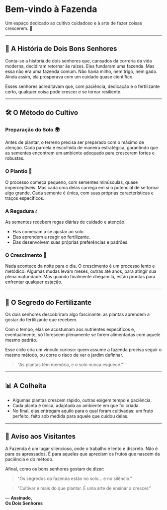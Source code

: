 # Bem-vindo à Fazenda

Um espaço dedicado ao cultivo cuidadoso e à arte de fazer coisas crescerem. 🌾

---

## 📜 A História de Dois Bons Senhores

Conta-se a história de dois senhores que, cansados da correria da vida moderna, decidiram retornar às raízes. Eles fundaram uma fazenda. Mas essa não era uma fazenda comum. Não havia milho, nem trigo, nem gado. Ainda assim, ela prosperava com um cuidado quase científico.

Esses senhores acreditavam que, com paciência, dedicação e o fertilizante certo, qualquer coisa pode crescer e se tornar resiliente.

---

## 🛠️ O Método do Cultivo

### Preparação do Solo 🌍

Antes de plantar, o terreno precisa ser preparado com o máximo de atenção. Cada parcela é escolhida de maneira estratégica, garantindo que as sementes encontrem um ambiente adequado para crescerem fortes e robustas.

### O Plantio 🌱

O processo começa pequeno, com sementes minúsculas, quase imperceptíveis. Mas cada uma delas carrega em si o potencial de se tornar algo grande. Cada semente é única, com suas próprias características e traços específicos.

### A Regadura 💧

As sementes recebem regas diárias de cuidado e atenção.

- Elas começam a se ajustar ao solo.
- Elas aprendem a reagir ao fertilizante.
- Elas desenvolvem suas próprias preferências e padrões.

### O Crescimento 🌾

Nada acontece da noite para o dia. O crescimento é um processo lento e metódico. Algumas mudas levam meses, outras até anos, para atingir sua plena maturidade. Mas quando finalmente chegam lá, estão prontas para enfrentar qualquer estação.

---

## 🧪 O Segredo do Fertilizante

Os dois senhores descobriram algo fascinante: as plantas aprendem a gostar do fertilizante que recebem.

Com o tempo, elas se acostumam aos nutrientes específicos e, eventualmente, só florescem plenamente se forem alimentadas com aquele mesmo padrão.

Esse ciclo cria um vínculo curioso: quem assume a fazenda precisa seguir o mesmo método, ou corre o risco de ver o jardim definhar.

> "As plantas têm memória, e o solo nunca esquece."

---

## 📊 A Colheita

- Algumas plantas crescem rápido, outras exigem tempo e paciência.
- Cada planta é única, adaptada ao ambiente em que foi criada.
- No final, elas entregam aquilo para o qual foram cultivadas: um fruto perfeito, feito sob medida para aquele que cuidou delas.

---

## 🤫 Aviso aos Visitantes

A Fazenda é um lugar silencioso, onde o trabalho é lento e discreto. Não é para os apressados. É para aqueles que apreciam os frutos que nascem da paciência e do método.

Afinal, como os bons senhores gostam de dizer:

> "Os segredos da fazenda estão no solo... e no silêncio."

> "Cultivar é mais do que plantar. É uma arte de ensinar a crescer."

— **Assinado,  
Os Dois Senhores**

